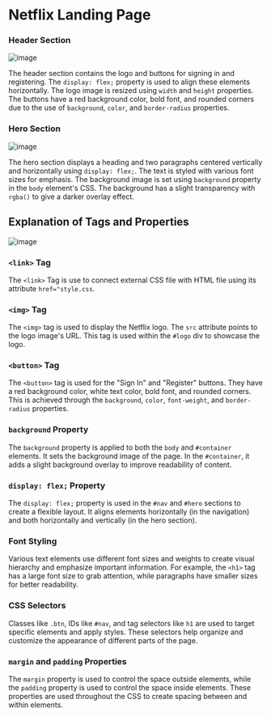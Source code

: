 # Netflix Landing Page


### Header Section
![image](https://github.com/saifulislam05/css-assign/assets/73392705/13dd32ce-754f-4162-a15c-3523e79f3fd7)

The header section contains the logo and buttons for signing in and registering. The `display: flex;` property is used to align these elements horizontally. The logo image is resized using `width` and `height` properties. The buttons have a red background color, bold font, and rounded corners due to the use of `background`, `color`, and `border-radius` properties.

### Hero Section
![image](https://github.com/saifulislam05/css-assign/assets/73392705/b09dbf8c-63eb-4667-9bb2-42817d5aa244)

The hero section displays a heading and two paragraphs centered vertically and horizontally using `display: flex;`. The text is styled with various font sizes for emphasis. The background image is set using `background` property in the `body` element's CSS. The background has a slight transparency with `rgba()` to give a darker overlay effect.

## Explanation of Tags and Properties
![image](https://github.com/saifulislam05/css-assign/assets/73392705/4e75bcb0-bf4f-4af1-b44f-96e76dec67ea)

### `<link>` Tag
The `<link>` Tag is use to connect external CSS file with HTML file using its attribute `href="style.css`.
### `<img>` Tag
The `<img>` tag is used to display the Netflix logo. The `src` attribute points to the logo image's URL. This tag is used within the `#logo` div to showcase the logo.

### `<button>` Tag
The `<button>` tag is used for the "Sign In" and "Register" buttons. They have a red background color, white text color, bold font, and rounded corners. This is achieved through the `background`, `color`, `font-weight`, and `border-radius` properties.

### `background` Property
The `background` property is applied to both the `body` and `#container` elements. It sets the background image of the page. In the `#container`, it adds a slight background overlay to improve readability of content.

### `display: flex;` Property
The `display: flex;` property is used in the `#nav` and `#hero` sections to create a flexible layout. It aligns elements horizontally (in the navigation) and both horizontally and vertically (in the hero section).

### Font Styling
Various text elements use different font sizes and weights to create visual hierarchy and emphasize important information. For example, the `<h1>` tag has a large font size to grab attention, while paragraphs have smaller sizes for better readability.

### CSS Selectors
Classes like `.btn`, IDs like `#nav`, and tag selectors like `h1` are used to target specific elements and apply styles. These selectors help organize and customize the appearance of different parts of the page.

### `margin` and `padding` Properties
The `margin` property is used to control the space outside elements, while the `padding` property is used to control the space inside elements. These properties are used throughout the CSS to create spacing between and within elements.
